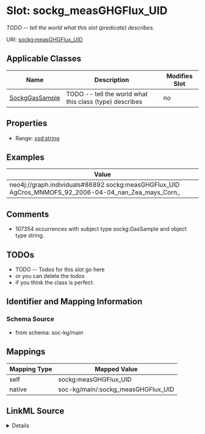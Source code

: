 

# Slot: sockg_measGHGFlux_UID


_TODO -- tell the world what this slot (predicate) describes._





URI: [sockg:measGHGFlux_UID](http://www.semanticweb.org/sockg/ontologies/2024/0/soil-carbon-ontology/measGHGFlux_UID)



<!-- no inheritance hierarchy -->





## Applicable Classes

| Name | Description | Modifies Slot |
| --- | --- | --- |
| [SockgGasSample](../classes/SockgGasSample.md) | TODO -- tell the world what this class (type) describes |  no  |







## Properties

* Range: [xsd:string](http://www.w3.org/2001/XMLSchema#string)






## Examples

| Value |
| --- |
| neo4j://graph.individuals#86892 sockg:measGHGFlux_UID AgCros_MNMOFS_92_2006-04-04_nan_Zea_mays_Corn_ |

## Comments

* 107354 occurrences with subject type sockg:GasSample and object type string.

## TODOs

* TODO -- Todos for this slot go here
* or you can delete the todos
* if you think the class is perfect.

## Identifier and Mapping Information







### Schema Source


* from schema: soc-kg/main




## Mappings

| Mapping Type | Mapped Value |
| ---  | ---  |
| self | sockg:measGHGFlux_UID |
| native | soc-kg/main/:sockg_measGHGFlux_UID |




## LinkML Source

<details>
```yaml
name: sockg_measGHGFlux_UID
description: TODO -- tell the world what this slot (predicate) describes.
todos:
- TODO -- Todos for this slot go here
- or you can delete the todos
- if you think the class is perfect.
comments:
- 107354 occurrences with subject type sockg:GasSample and object type string.
examples:
- value: neo4j://graph.individuals#86892 sockg:measGHGFlux_UID AgCros_MNMOFS_92_2006-04-04_nan_Zea_mays_Corn_
from_schema: soc-kg/main
rank: 1000
slot_uri: sockg:measGHGFlux_UID
alias: sockg_measGHGFlux_UID
domain_of:
- sockg_GasSample
range: string

```
</details>